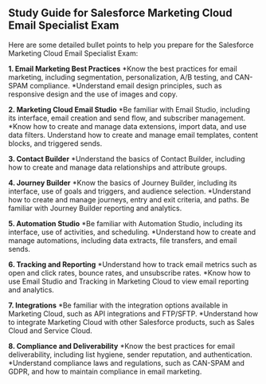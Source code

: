 ## Study Guide for Salesforce Marketing Cloud Email Specialist Exam
Here are some detailed bullet points to help you prepare for the Salesforce Marketing Cloud Email Specialist Exam:

**1. Email Marketing Best Practices**
*Know the best practices for email marketing, including segmentation, personalization, A/B testing, and CAN-SPAM compliance.
*Understand email design principles, such as responsive design and the use of images and copy.

**2. Marketing Cloud Email Studio**
*Be familiar with Email Studio, including its interface, email creation and send flow, and subscriber management.
*Know how to create and manage data extensions, import data, and use data filters.
Understand how to create and manage email templates, content blocks, and triggered sends.

**3. Contact Builder**
*Understand the basics of Contact Builder, including how to create and manage data relationships and attribute groups.

**4. Journey Builder**
*Know the basics of Journey Builder, including its interface, use of goals and triggers, and audience selection.
*Understand how to create and manage journeys, entry and exit criteria, and paths.
Be familiar with Journey Builder reporting and analytics.

**5. Automation Studio**
*Be familiar with Automation Studio, including its interface, use of activities, and scheduling.
*Understand how to create and manage automations, including data extracts, file transfers, and email sends.

**6. Tracking and Reporting**
*Understand how to track email metrics such as open and click rates, bounce rates, and unsubscribe rates.
*Know how to use Email Studio and Tracking in Marketing Cloud to view email reporting and analytics.

**7. Integrations**
*Be familiar with the integration options available in Marketing Cloud, such as API integrations and FTP/SFTP.
*Understand how to integrate Marketing Cloud with other Salesforce products, such as Sales Cloud and Service Cloud.

**8. Compliance and Deliverability**
*Know the best practices for email deliverability, including list hygiene, sender reputation, and authentication.
*Understand compliance laws and regulations, such as CAN-SPAM and GDPR, and how to maintain compliance in email marketing.